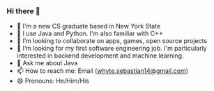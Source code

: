### Hi there 👋


- 🔭 I'm a new CS graduate based in New York State
- 🌱 I use Java and Python. I'm also familiar with C++
- 👯 I’m looking to collaborate on apps, games, open source projects
- 🤔 I’m looking for my first software engineering job. I'm particularly interested in backend development and machine learning.
- 💬 Ask me about Java
- 📫 How to reach me: Email (whyte.sebastian14@gmail.com)
- 😄 Pronouns: He/Him/His
